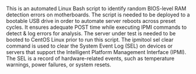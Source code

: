 This is an automated Linux Bash script to identify random BIOS-level RAM detection errors on motherboards.
The script is needed to be deployed to a bootable USB drive in order to automate server reboots across preset cycles.
It ensures adequate POST time while executing IPMI commands to detect & log errors for analysis.
The server under test is needed to be booted to CentOS Linux prior to run this script.
The ipmitool sel clear command is used to clear the System Event Log (SEL) on devices or servers that support the Intelligent Platform Management Interface (IPMI). The SEL is a record of hardware-related events, such as temperature warnings, power failures, or system resets.
